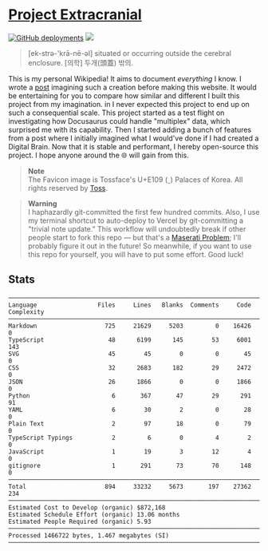 # [Project Extracranial](https://cho.sh)

[![GitHub deployments](https://img.shields.io/github/deployments/anaclumos/extracranial/production?color=%23000000&label=deploy&logo=Vercel&logoColor=white&style=for-the-badge)](https://vercel.com/anaclumos/extracranial)
[![](https://img.shields.io/badge/dynamic/json?color=%23FF4F64&logoColor=white&label=view%20count&&logo=simple%20analytics&&style=for-the-badge&query=pageviews&url=https%3A%2F%2Fsimpleanalytics.com%2Fcho.sh.json%3Fversion%3D5%26fields%3Dpageviews%26timezone%3DAmerica%2FLos_Angeles%26start%3D2020-01-01%26end%3Dyesterday%26info%3Dfalse)](https://simpleanalytics.com/cho.sh)

> [ek-strə-'krā-nē-əl] situated or occurring outside the cerebral enclosure.
> [의학] 두개(頭蓋) 밖의.

This is my personal Wikipedia! It aims to document _everything_ I know. I wrote a [post](https://cho.sh/blog/D8FB8E) imagining such a creation before making this website. It would be entertaining for you to compare how similar and different I built this project from my imagination.
in
I never expected this project to end up on such a consequential scale. This project started as a test flight on investigating how Docusaurus could handle "multiplex" data, which surprised me with its capability. Then I started adding a bunch of features from a post where I initially imagined what I would've done if I had created a Digital Brain. Now that it is stable and performant, I hereby open-source this project. I hope anyone around the 🌐 will gain from this.

> **Note**<br/>
> The Favicon image is Tossface's U+E109 () Palaces of Korea. All rights reserved by [Toss](https://toss.im/tossface).

> **Warning**<br/>
> I haphazardly git-committed the first few hundred commits. Also, I use my terminal shortcut to auto-deploy to Vercel by git-committing a "trivial note update." This workflow will undoubtedly break if other people start to fork this repo — but that's a [Maserati Problem](https://cho.sh/r/6EB336); I'll probably figure it out in the future! So meanwhile, if you want to use this repo for yourself, you will have to put some effort. Good luck!

## Stats

```
───────────────────────────────────────────────────────────────────────────────
Language                 Files     Lines   Blanks  Comments     Code Complexity
───────────────────────────────────────────────────────────────────────────────
Markdown                   725     21629     5203         0    16426          0
TypeScript                  48      6199      145        53     6001        143
SVG                         45        45        0         0       45          0
CSS                         32      2683      182        29     2472          0
JSON                        26      1866        0         0     1866          0
Python                       6       367       47        29      291         91
YAML                         6        30        2         0       28          0
Plain Text                   2        97       18         0       79          0
TypeScript Typings           2         6        0         4        2          0
JavaScript                   1        19        3        12        4          0
gitignore                    1       291       73        70      148          0
───────────────────────────────────────────────────────────────────────────────
Total                      894     33232     5673       197    27362        234
───────────────────────────────────────────────────────────────────────────────
Estimated Cost to Develop (organic) $872,168
Estimated Schedule Effort (organic) 13.06 months
Estimated People Required (organic) 5.93
───────────────────────────────────────────────────────────────────────────────
Processed 1466722 bytes, 1.467 megabytes (SI)
───────────────────────────────────────────────────────────────────────────────

```

